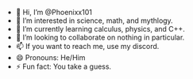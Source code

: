 - 👋 Hi, I’m @Phoenixx101
- 👀 I’m interested in science, math, and mythlogy.
- 🌱 I’m currently learning calculus, physics, and C++.
- 💞️ I’m looking to collaborate on nothing in particular.
- 📫 If you want to reach me, use my discord.
- 😄 Pronouns: He/Him
- ⚡ Fun fact: You take a guess.

<!---
Phoenixx101/Phoenixx101 is a ✨ special ✨ repository because its `README.md` (this file) appears on your GitHub profile.
You can click the Preview link to take a look at your changes.
--->
